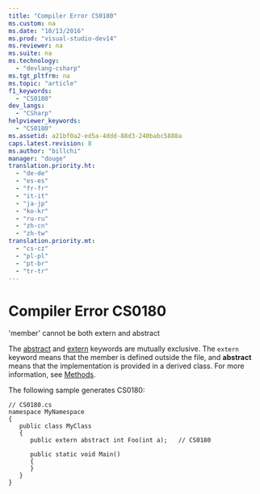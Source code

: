 ```yaml
---
title: "Compiler Error CS0180"
ms.custom: na
ms.date: "10/13/2016"
ms.prod: "visual-studio-dev14"
ms.reviewer: na
ms.suite: na
ms.technology: 
  - "devlang-csharp"
ms.tgt_pltfrm: na
ms.topic: "article"
f1_keywords: 
  - "CS0180"
dev_langs: 
  - "CSharp"
helpviewer_keywords: 
  - "CS0180"
ms.assetid: a21bf0a2-ed5a-4ddd-88d3-240babc5888a
caps.latest.revision: 8
ms.author: "billchi"
manager: "douge"
translation.priority.ht: 
  - "de-de"
  - "es-es"
  - "fr-fr"
  - "it-it"
  - "ja-jp"
  - "ko-kr"
  - "ru-ru"
  - "zh-cn"
  - "zh-tw"
translation.priority.mt: 
  - "cs-cz"
  - "pl-pl"
  - "pt-br"
  - "tr-tr"
---
```

# Compiler Error CS0180
'member' cannot be both extern and abstract  
  
 The [abstract](../Topic/abstract%20\(C%23%20Reference\).md) and [extern](../Topic/extern%20\(C%23%20Reference\).md) keywords are mutually exclusive. The `extern` keyword means that the member is defined outside the file, and **abstract** means that the implementation is provided in a derived class. For more information, see [Methods](../Topic/Methods%20\(C%23%20Programming%20Guide\).md).  
  
 The following sample generates CS0180:  
  
```  
// CS0180.cs  
namespace MyNamespace  
{  
   public class MyClass  
   {  
      public extern abstract int Foo(int a);   // CS0180  
  
      public static void Main()  
      {  
      }  
   }  
}  
```